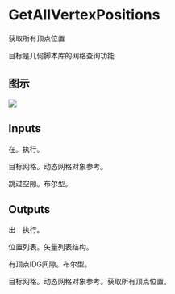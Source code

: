 # GetAllVertexPositions

获取所有顶点位置

目标是几何脚本库的网格查询功能

## 图示

![]($-20221218-19114468.png)

## Inputs

在。执行。

目标网格。动态网格对象参考。

跳过空隙。布尔型。  

## Outputs

出：执行。

位置列表。矢量列表结构。

有顶点IDG间隙。布尔型。

目标网格。动态网格对象参考。获取所有顶点位置。
